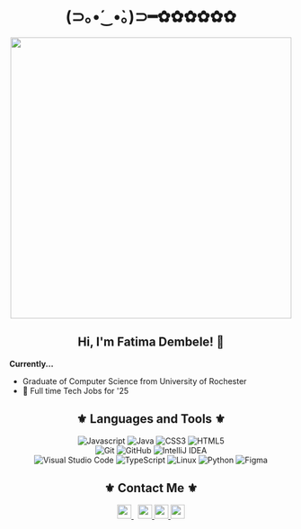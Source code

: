 <h1 align="center">(⊃｡•́‿•̀｡)⊃━✿✿✿✿✿✿</h1>
<p align="center">
  <img src="https://pa1.aminoapps.com/7863/76901a5983efba139560771c5144a3c9600c3a47r1-500-281_hq.gif" width = "500">
</p>

<h2 align="center"> Hi, I'm Fatima Dembele! 👋 </h2>


<p align="left">
  <strong>Currently...</strong>
  <ul>
    <li>Graduate of Computer Science from University of Rochester</li>
    <li>👀 Full time Tech Jobs for '25 </li>
  </ul> 
  </p>

<h2 align="center"> ⚜️ Languages and Tools ⚜️ </h2>

<p align="center">
  <img src="https://img.shields.io/badge/javascript-%23323330.svg?style=for-the-badge&logo=javascript&logoColor=%23F7DF1E" alt = "Javascript">
  <img src="https://img.shields.io/badge/java-%23ED8B00.svg?style=for-the-badge&logo=openjdk&logoColor=white" alt="Java">
  <img src="https://img.shields.io/badge/css3-%231572B6.svg?style=for-the-badge&logo=css3&logoColor=white" alt="CSS3">
  <img src="https://img.shields.io/badge/html5-%23E34F26.svg?style=for-the-badge&logo=html5&logoColor=white" alt="HTML5"><br>
  <img src="https://img.shields.io/badge/git-%23F05033.svg?style=for-the-badge&logo=git&logoColor=white" alt="Git">
  <img src="https://img.shields.io/badge/github-%23121011.svg?style=for-the-badge&logo=github&logoColor=white" alt="GitHub">
  <img src="https://img.shields.io/badge/IntelliJIDEA-000000.svg?style=for-the-badge&logo=intellij-idea&logoColor=white" alt="IntelliJ IDEA"><br>
  <img src="https://img.shields.io/badge/Visual%20Studio%20Code-0078d7.svg?style=for-the-badge&logo=visual-studio-code&logoColor=white" alt="Visual Studio Code">
  <img src="https://shields.io/badge/TypeScript-3178C6?logo=TypeScript&logoColor=FFF&style=flat-square" alt="TypeScript">
  <img src="https://img.shields.io/badge/Linux-FCC624?style=for-the-badge&logo=linux&logoColor=black" alt="Linux">
  <img src="https://img.shields.io/badge/python-3670A0?style=for-the-badge&logo=python&logoColor=ffdd54" alt="Python">
  <img src="https://img.shields.io/badge/figma-%23F24E1E.svg?style=for-the-badge&logo=figma&logoColor=white" alt="Figma">
</p>

<h2 align="center">⚜️ Contact Me ⚜️</h2>
<p align="center">
  <a href="mailto: fdembele@u.rochester.edu?subject=Find your contact Via GitHub; Want to connect&body=Hello Fatima, I hope this email finds you well."">
    <img src="https://img.shields.io/badge/Gmail-D14836?style=for-the-badge&logo=gmail&logoColor=white" height=25>
  </a> 
  <span></span>
  <a href="https://www.linkedin.com/in/fatima-dembele/" target="_blank">
    <img src="https://img.shields.io/badge/linkedin-%230077B5.svg?&style=for-the-badge&logo=linkedin&logoColor=white" height=25>  
  </a> 
  <span> </span>
   <a href="https://fatima-dembele.w3spaces.com" target="_blank">
    <img src="https://img.shields.io/badge/Portfolio-255E63?style=for-the-badge&logo=About.me&logoColor=white" height=25>  
  </a>
   <span> </span>
   <a href="https://fatima-d09.github.io/" target="_blank">
    <img src="https://img.shields.io/badge/github-%23121011.svg?style=for-the-badge&logo=github&logoColor=white" height=25>  
  </a>
</p>
